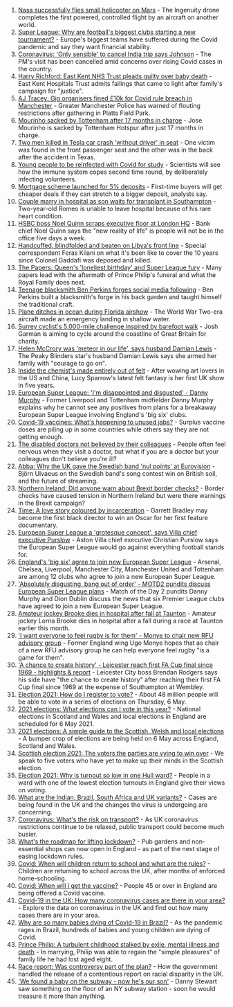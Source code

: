 1. [Nasa successfully flies small helicopter on Mars](https://www.bbc.co.uk/news/science-environment-56799755) - The Ingenuity drone completes the first powered, controlled flight by an aircraft on another world.
2. [Super League: Why are football's biggest clubs starting a new tournament?](https://www.bbc.co.uk/news/business-56768728) - Europe's biggest teams have suffered during the Covid pandemic and say they want financial stability.
3. [Coronavirus: 'Only sensible' to cancel India trip says Johnson](https://www.bbc.co.uk/news/uk-politics-56800305) - The PM's visit has been cancelled amid concerns over rising Covid cases in the country.
4. [Harry Richford: East Kent NHS Trust pleads guilty over baby death](https://www.bbc.co.uk/news/uk-england-kent-56800977) - East Kent Hospitals Trust admits failings that came to light after family's campaign for "justice".
5. [AJ Tracey: Gig organisers fined £10k for Covid rule breach in Manchester](https://www.bbc.co.uk/news/newsbeat-56799333) - Greater Manchester Police has warned of flouting restrictions after gathering in Platts Field Park.
6. [Mourinho sacked by Tottenham after 17 months in charge](https://www.bbc.co.uk/sport/football/56799400) - Jose Mourinho is sacked by Tottenham Hotspur after just 17 months in charge.
7. [Two men killed in Tesla car crash 'without driver' in seat](https://www.bbc.co.uk/news/technology-56799749) - One victim was found in the front passenger seat and the other was in the back after the accident in Texas.
8. [Young people to be reinfected with Covid for study](https://www.bbc.co.uk/news/health-56799112) - Scientists will see how the immune system copes second time round, by deliberately infecting volunteers.
9. [Mortgage scheme launched for 5% deposits](https://www.bbc.co.uk/news/business-56777436) - First-time buyers will get cheaper deals if they can stretch to a bigger deposit, analysts say.
10. [Couple marry in hospital as son waits for transplant in Southampton](https://www.bbc.co.uk/news/uk-england-hampshire-56775006) - Two-year-old Romeo is unable to leave hospital because of his rare heart condition.
11. [HSBC boss Noel Quinn scraps executive floor at London HQ](https://www.bbc.co.uk/news/business-56799720) - Bank chief Noel Quinn says the "new reality of life" is people will not be in the office five days a week.
12. [Handcuffed, blindfolded and beaten on Libya's front line](https://www.bbc.co.uk/news/world-africa-56773817) - Special correspondent Feras Kilani on what it's been like to cover the 10 years since Colonel Gaddafi was deposed and killed.
13. [The Papers: Queen's 'loneliest birthday' and Super League fury](https://www.bbc.co.uk/news/blogs-the-papers-56796272) - Many papers lead with the aftermath of Prince Philip's funeral and what the Royal Family does next.
14. [Teenage blacksmith Ben Perkins forges social media following](https://www.bbc.co.uk/news/uk-england-56733672) - Ben Perkins built a blacksmith's forge in his back garden and taught himself the traditional craft.
15. [Plane ditches in ocean during Florida airshow](https://www.bbc.co.uk/news/world-us-canada-56792530) - The World War Two-era aircraft made an emergency landing in shallow water.
16. [Surrey cyclist's 5,000-mile challenge inspired by barefoot walk](https://www.bbc.co.uk/news/uk-england-surrey-56784396) - Josh Garman is aiming to cycle around the coastline of Great Britain for charity.
17. [Helen McCrory was 'meteor in our life', says husband Damian Lewis](https://www.bbc.co.uk/news/entertainment-arts-56792079) - The Peaky Blinders star's husband Damian Lewis says she armed her family with "courage to go on".
18. [Inside the chemist's made entirely out of felt](https://www.bbc.co.uk/news/entertainment-arts-56773534) - After wowing art lovers in the US and China, Lucy Sparrow's latest felt fantasy is her first UK show in five years.
19. [European Super League: 'I'm disappointed and disgusted' - Danny Murphy](https://www.bbc.co.uk/sport/football/56796391) - Former Liverpool and Tottenham midfielder Danny Murphy explains why he cannot see any positives from plans for a breakaway European Super League involving England's 'big six' clubs.
20. [Covid-19 vaccines: What's happening to unused jabs?](https://www.bbc.co.uk/news/world-56763490) - Surplus vaccine doses are piling up in some countries while others say they are not getting enough.
21. [The disabled doctors not believed by their colleagues](https://www.bbc.co.uk/news/disability-56244376) - People often feel nervous when they visit a doctor, but what if you are a doctor but your colleagues don't believe you're ill?
22. [Abba: Why the UK gave the Swedish band 'nul points' at Eurovision](https://www.bbc.co.uk/news/entertainment-arts-56743279) - Björn Ulvaeus on the Swedish band's song contest win on British soil, and the future of streaming.
23. [Northern Ireland: Did anyone warn about Brexit border checks?](https://www.bbc.co.uk/news/56763859) - Border checks have caused tension in Northern Ireland but were there warnings in the Brexit campaign?
24. [Time: A love story coloured by incarceration](https://www.bbc.co.uk/news/world-us-canada-56753968) - Garrett Bradley may become the first black director to win an Oscar for her first feature documentary.
25. [European Super League a 'grotesque concept', says Villa chief executive Purslow](https://www.bbc.co.uk/sport/football/56800351) - Aston Villa chief executive Christian Purslow says the European Super League would go against everything football stands for.
26. [England's 'big six' agree to join new European Super League](https://www.bbc.co.uk/sport/football/56795811) - Arsenal, Chelsea, Liverpool, Manchester City, Manchester United and Tottenham are among 12 clubs who agree to join a new European Super League.
27. ['Absolutely disgusting, bang out of order' - MOTD2 pundits discuss European Super League plans](https://www.bbc.co.uk/sport/av/football/56796582) - Match of the Day 2 pundits Danny Murphy and Dion Dublin discuss the news that six Premier League clubs have agreed to join a new European Super League.
28. [Amateur jockey Brooke dies in hospital after fall at Taunton](https://www.bbc.co.uk/sport/horse-racing/56798062) - Amateur jockey Lorna Brooke dies in hospital after a fall during a race at Taunton earlier this month.
29. ['I want everyone to feel rugby is for them' - Monye to chair new RFU advisory group](https://www.bbc.co.uk/sport/rugby-union/56709956) - Former England wing Ugo Monye hopes that as chair of a new RFU advisory group he can help everyone feel rugby "is a game for them".
30. ['A chance to create history' - Leicester reach first FA Cup final since 1969 - highlights & report](https://www.bbc.co.uk/sport/football/56725449) - Leicester City boss Brendan Rodgers says his side have "the chance to create history" after reaching their first FA Cup final since 1969 at the expense of Southampton at Wembley.
31. [Election 2021: How do I register to vote?](https://www.bbc.co.uk/news/uk-politics-56581106) - About 48 million people will be able to vote in a series of elections on Thursday, 6 May.
32. [2021 elections: What elections can I vote in this year?](https://www.bbc.co.uk/news/56129210) - National elections in Scotland and Wales and local elections in England are scheduled for 6 May 2021.
33. [2021 elections: A simple guide to the Scottish, Welsh and local elections](https://www.bbc.co.uk/news/uk-politics-56286643) - A bumper crop of elections are being held on 6 May across England, Scotland and Wales.
34. [Scottish election 2021: The voters the parties are vying to win over](https://www.bbc.co.uk/news/uk-scotland-56633340) - We speak to five voters who have yet to make up their minds in the Scottish election.
35. [Election 2021: Why is turnout so low in one Hull ward?](https://www.bbc.co.uk/news/uk-england-humber-56735787) - People in a ward with one of the lowest election turnouts in England give their views on voting.
36. [What are the Indian, Brazil, South Africa and UK variants?](https://www.bbc.co.uk/news/health-55659820) - Cases are being found in the UK and the changes the virus is undergoing are concerning.
37. [Coronavirus: What's the risk on transport?](https://www.bbc.co.uk/news/health-51736185) - As UK coronavirus restrictions continue to be relaxed, public transport could become much busier.
38. [What's the roadmap for lifting lockdown?](https://www.bbc.co.uk/news/explainers-52530518) - Pub gardens and non-essential shops can now open in England - as part of the next stage of easing lockdown rules.
39. [Covid: When will children return to school and what are the rules?](https://www.bbc.co.uk/news/education-51643556) - Children are returning to school across the UK, after months of enforced home-schooling.
40. [Covid: When will I get the vaccine?](https://www.bbc.co.uk/news/health-55045639) - People 45 or over in England are being offered a Covid vaccine.
41. [Covid-19 in the UK: How many coronavirus cases are there in your area?](https://www.bbc.co.uk/news/uk-51768274) - Explore the data on coronavirus in the UK and find out how many cases there are in your area.
42. [Why are so many babies dying of Covid-19 in Brazil?](https://www.bbc.co.uk/news/world-latin-america-56696907) - As the pandemic rages in Brazil, hundreds of babies and young children are dying of Covid.
43. [Prince Philip: A turbulent childhood stalked by exile, mental illness and death](https://www.bbc.co.uk/news/uk-56690270) - In marrying, Philip was able to regain the "simple pleasures" of family life he had lost aged eight.
44. [Race report: Was controversy part of the plan?](https://www.bbc.co.uk/news/uk-politics-56578839) - How the government handled the release of a contentious report on racial disparity in the UK.
45. ['We found a baby on the subway - now he's our son'](https://www.bbc.co.uk/news/stories-56409764) - Danny Stewart saw something on the floor of an NY subway station - soon he would treasure it more than anything.
